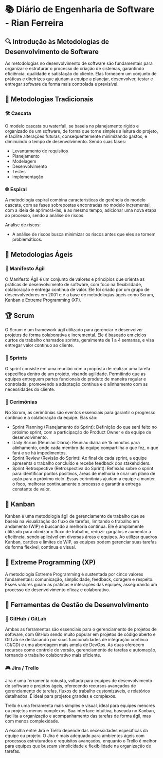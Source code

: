 # 📚 Diário de Engenharia de Software - Rian Ferreira

## 🔍 Introdução às Metodologias de Desenvolvimento de Software 

As metodologias no desenvolvimento de software são fundamentais para organizar e estruturar o processo de criação de sistemas, garantindo eficiência, qualidade e satisfação do cliente. Elas fornecem um conjunto de práticas e diretrizes que ajudam a equipe a planejar, desenvolver, testar e entregar software de forma mais controlada e previsível.

## 📖 Metodologias Tradicionais  
### 🛠️ Cascata  
O modelo cascata ou waterfall, se baseia no planejamento rígido e organizado de um software, de forma que torne simples a leitura do projeto, e facilite alterações futuras, consequentemente minimizando gastos, e diminuindo o tempo de desenvolvimento. Sendo suas fases:

- Levantamento de requisitos
- Planejamento
- Modelagem
- Desenvolvimento
- Testes
- Implementação

### 🌐 Espiral  

A metodologia espiral combina características de gerência do modelo cascata, com as fases sobrepostas encontradas no modelo incremental, com a ideia de aprimorá-las, e ao mesmo tempo, adicionar uma nova etapa ao processo, sendo a análise de riscos. 

Análise de riscos:
- A análise de riscos busca minimizar os riscos antes que eles se tornem problemáticos.
    

## 💪 Metodologias Ágeis 

### 📖 Manifesto Ágil  

O Manifesto Ágil é um conjunto de valores e princípios que orienta as práticas de desenvolvimento de software, com foco na flexibilidade, colaboração e entrega contínua de valor. Ele foi criado por um grupo de desenvolvedores em 2001 e é a base de metodologias ágeis como Scrum, Kanban e Extreme Programming (XP).

## 🏆 Scrum  

O Scrum é um framework ágil utilizado para gerenciar e desenvolver projetos de forma colaborativa e incremental. Ele é baseado em ciclos curtos de trabalho chamados sprints, geralmente de 1 a 4 semanas, e visa entregar valor contínuo ao cliente.

### 📅 Sprints  

O sprint consiste em uma reunião com a proposta de realizar uma tarefa específica dentro de um projeto, visando agilidade. Permitindo que as equipes entreguem partes funcionais do produto de maneira regular e controlada, promovendo a adaptação contínua e o alinhamento com as necessidades do cliente.


### 💬 Cerimônias  

No Scrum, as cerimônias são eventos essenciais para garantir o progresso contínuo e a colaboração da equipe. Elas são:

- Sprint Planning (Planejamento do Sprint): Definição do que será feito no próximo sprint, com a participação do Product Owner e da equipe de desenvolvimento.
- Daily Scrum (Reunião Diária): Reunião diária de 15 minutos para alinhamento, onde cada membro da equipe compartilha o que fez, o que fará e se há impedimentos.
- Sprint Review (Revisão do Sprint): Ao final de cada sprint, a equipe apresenta o trabalho concluído e recebe feedback dos stakeholders.
- Sprint Retrospective (Retrospectiva do Sprint): Reflexão sobre o sprint para identificar pontos positivos, áreas de melhoria e criar um plano de ação para o próximo ciclo.
Essas cerimônias ajudam a equipe a manter o foco, melhorar continuamente o processo e garantir a entrega constante de valor.

## 🎯 Kanban  

Kanban é uma metodologia ágil de gerenciamento de trabalho que se baseia na visualização do fluxo de tarefas, limitando o trabalho em andamento (WIP) e buscando a melhoria contínua. Ele é amplamente utilizado para otimizar o fluxo de trabalho, reduzir gargalos e aumentar a eficiência, sendo aplicável em diversas áreas e equipes. Ao utilizar quadros Kanban, cartões e limites de WIP, as equipes podem gerenciar suas tarefas de forma flexível, contínua e visual.


## 🚀 Extreme Programming (XP)  

A metodologia Extreme Programming é sustentada por cinco valores fundamentais: comunicação, simplicidade, feedback, coragem e respeito. Esses valores guiam as práticas e interações das equipes, assegurando um processo de desenvolvimento eficaz e colaborativo.

## 🔧 Ferramentas de Gestão de Desenvolvimento  

### 💪 GitHub / GitLab  

Ambas as ferramentas são essenciais para o gerenciamento de projetos de software, com GitHub sendo muito popular em projetos de código aberto e GitLab se destacando por suas funcionalidades de integração contínua (CI/CD) e uma abordagem mais ampla de DevOps. As duas oferecem recursos como controle de versão, gerenciamento de tarefas e automação, tornando o trabalho colaborativo mais eficiente.

### 🎮 Jira / Trello  

Jira é uma ferramenta robusta, voltada para equipes de desenvolvimento de software e projetos ágeis, oferecendo recursos avançados de gerenciamento de tarefas, fluxos de trabalho customizáveis, e relatórios detalhados. É ideal para projetos grandes e complexos.

Trello é uma ferramenta mais simples e visual, ideal para equipes menores ou projetos menos complexos. Sua interface intuitiva, baseada no Kanban, facilita a organização e acompanhamento das tarefas de forma ágil, mas com menos complexidade.

A escolha entre Jira e Trello depende das necessidades específicas da equipe ou projeto. O Jira é mais adequado para ambientes ágeis com processos estruturados e requisitos avançados, enquanto o Trello é melhor para equipes que buscam simplicidade e flexibilidade na organização de tarefas.

